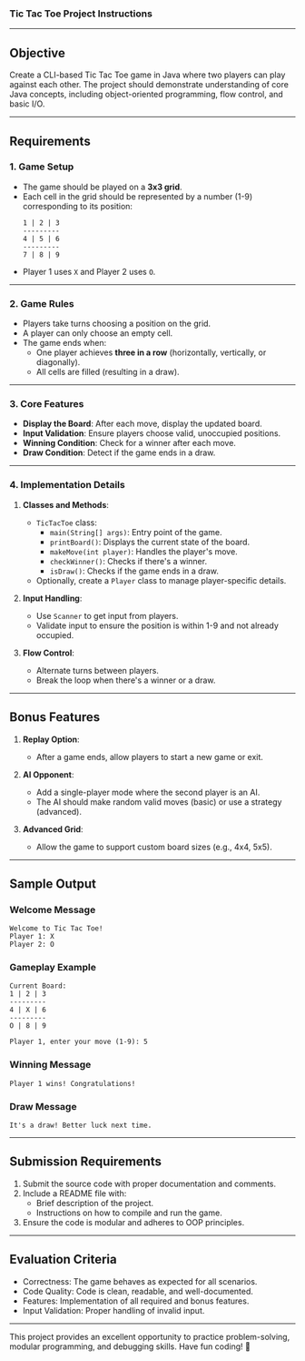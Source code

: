 ### **Tic Tac Toe Project Instructions**

---

## **Objective**
Create a CLI-based Tic Tac Toe game in Java where two players can play against each other. The project should demonstrate understanding of core Java concepts, including object-oriented programming, flow control, and basic I/O.

---

## **Requirements**

### **1. Game Setup**
- The game should be played on a **3x3 grid**.
- Each cell in the grid should be represented by a number (1-9) corresponding to its position:
  ```
  1 | 2 | 3
  ---------
  4 | 5 | 6
  ---------
  7 | 8 | 9
  ```
- Player 1 uses `X` and Player 2 uses `O`.

---

### **2. Game Rules**
- Players take turns choosing a position on the grid.
- A player can only choose an empty cell.
- The game ends when:
  - One player achieves **three in a row** (horizontally, vertically, or diagonally).
  - All cells are filled (resulting in a draw).

---

### **3. Core Features**
- **Display the Board**: After each move, display the updated board.
- **Input Validation**: Ensure players choose valid, unoccupied positions.
- **Winning Condition**: Check for a winner after each move.
- **Draw Condition**: Detect if the game ends in a draw.

---

### **4. Implementation Details**
1. **Classes and Methods**:
   - `TicTacToe` class:
     - `main(String[] args)`: Entry point of the game.
     - `printBoard()`: Displays the current state of the board.
     - `makeMove(int player)`: Handles the player's move.
     - `checkWinner()`: Checks if there's a winner.
     - `isDraw()`: Checks if the game ends in a draw.
   - Optionally, create a `Player` class to manage player-specific details.

2. **Input Handling**:
   - Use `Scanner` to get input from players.
   - Validate input to ensure the position is within 1-9 and not already occupied.

3. **Flow Control**:
   - Alternate turns between players.
   - Break the loop when there's a winner or a draw.

---

## **Bonus Features**
1. **Replay Option**:
   - After a game ends, allow players to start a new game or exit.

2. **AI Opponent**:
   - Add a single-player mode where the second player is an AI.
   - The AI should make random valid moves (basic) or use a strategy (advanced).

3. **Advanced Grid**:
   - Allow the game to support custom board sizes (e.g., 4x4, 5x5).

---

## **Sample Output**

### **Welcome Message**
```
Welcome to Tic Tac Toe!
Player 1: X
Player 2: O
```

### **Gameplay Example**
```
Current Board:
1 | 2 | 3
---------
4 | X | 6
---------
O | 8 | 9

Player 1, enter your move (1-9): 5
```

### **Winning Message**
```
Player 1 wins! Congratulations!
```

### **Draw Message**
```
It's a draw! Better luck next time.
```

---

## **Submission Requirements**
1. Submit the source code with proper documentation and comments.
2. Include a README file with:
   - Brief description of the project.
   - Instructions on how to compile and run the game.
3. Ensure the code is modular and adheres to OOP principles.

---

## **Evaluation Criteria**
- Correctness: The game behaves as expected for all scenarios.
- Code Quality: Code is clean, readable, and well-documented.
- Features: Implementation of all required and bonus features.
- Input Validation: Proper handling of invalid input.

---

This project provides an excellent opportunity to practice problem-solving, modular programming, and debugging skills. Have fun coding! 🎉